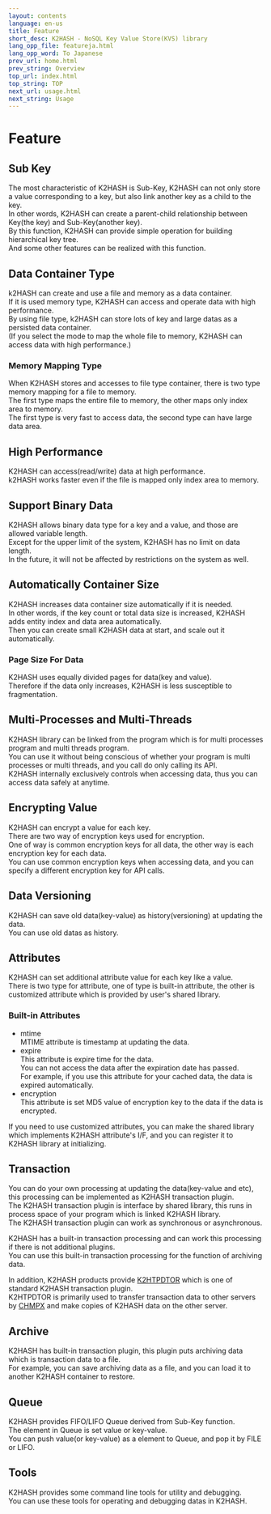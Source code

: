 ```yaml
---
layout: contents
language: en-us
title: Feature
short_desc: K2HASH - NoSQL Key Value Store(KVS) library
lang_opp_file: featureja.html
lang_opp_word: To Japanese
prev_url: home.html
prev_string: Overview
top_url: index.html
top_string: TOP
next_url: usage.html
next_string: Usage
---
```


# Feature

## Sub Key
The most characteristic of K2HASH is Sub-Key, K2HASH can not only store a value corresponding to a key, but also link another key as a child to the key.  
In other words, K2HASH can create a parent-child relationship between Key(the key) and Sub-Key(another key).  
By this function, K2HASH can provide simple operation for building hierarchical key tree.  
And some other features can be realized with this function.

## Data Container Type
k2HASH can create and use a file and memory as a data container.  
If it is used memory type, K2HASH can access and operate data with high performance.  
By using file type, k2HASH can store lots of key and large datas as a persisted data container.  
(If you select the mode to map the whole file to memory, K2HASH can access data with high performance.)

### Memory Mapping Type
When K2HASH stores and accesses to file type container, there is two type memory mapping for a file to memory.  
The first type maps the entire file to memory, the other maps only index area to memory.  
The first type is very fast to access data, the second type can have large data area.

## High Performance
K2HASH can access(read/write) data at high performance.  
k2HASH works faster even if the file is mapped only index area to memory.

## Support Binary Data
K2HASH allows binary data type for a key and a value, and those are allowed variable length.  
Except for the upper limit of the system, K2HASH has no limit on data length.  
In the future, it will not be affected by restrictions on the system as well.

## Automatically Container Size
K2HASH increases data container size automatically if it is needed.  
In other words, if the key count or total data size is increased, K2HASH adds entity index and data area automatically.  
Then you can create small K2HASH data at start, and scale out it automatically.

### Page Size For Data
K2HASH uses equally divided pages for data(key and value).  
Therefore if the data only increases, K2HASH is less susceptible to fragmentation.

## Multi-Processes and Multi-Threads
K2HASH library can be linked from the program which is for multi processes program and multi threads program.  
You can use it without being conscious of whether your program is multi processes or multi threads, and you call do only calling its API.  
K2HASH internally exclusively controls when accessing data, thus you can access data safely at anytime.

## Encrypting Value
K2HASH can encrypt a value for each key.  
There are two way of encryption keys used for encryption.  
One of way is common encryption keys for all data, the other way is each encryption key for each data.  
You can use common encryption keys when accessing data, and you can specify a different encryption key for API calls.

## Data Versioning
K2HASH can save old data(key-value) as history(versioning) at updating the data.  
You can use old datas as history.

## Attributes
K2HASH can set additional attribute value for each key like a value.  
There is two type for attribute, one of type is built-in attribute, the other is customized attribute which is provided by user's shared library.

### Built-in Attributes
- mtime  
MTIME attribute is timestamp at updating the data.
- expire  
This attribute is expire time for the data.  
You can not access the data after the expiration date has passed.  
For example, if you use this attribute for your cached data, the data is expired automatically.
- encryption  
This attribute is set MD5 value of encryption key to the data if the data is encrypted.

If you need to use customized attributes, you can make the shared library which implements K2HASH attribute's I/F, and you can register it to K2HASH library at initializing.

## Transaction
You can do your own processing at updating the data(key-value and etc), this processing can be implemented as K2HASH transaction plugin.  
The K2HASH transaction plugin is interface by shared library, this runs in process space of your program which is linked K2HASH library.  
The K2HASH transaction plugin can work as synchronous or asynchronous.

K2HASH has a built-in transaction processing and can work this processing if there is not additional plugins.  
You can use this built-in transaction processing for the function of archiving data.

In addition, K2HASH products provide [K2HTPDTOR](https://k2htpdtor.antpick.ax/) which is one of standard K2HASH transaction plugin.  
K2HTPDTOR is primarily used to transfer transaction data to other servers by [CHMPX](https://chmpx.antpick.ax/) and make copies of K2HASH data on the other server.

## Archive
K2HASH has built-in transaction plugin, this plugin puts archiving data which is transaction data to a file.  
For example, you can save archiving data as a file, and you can load it to another K2HASH container to restore.

## Queue
K2HASH provides FIFO/LIFO Queue derived from Sub-Key function.  
The element in Queue is set value or key-value.  
You can push value(or key-value) as a element to Queue, and pop it by FILE or LIFO.

## Tools
K2HASH provides some command line tools for utility and debugging.  
You can use these tools for operating and debugging datas in K2HASH.
